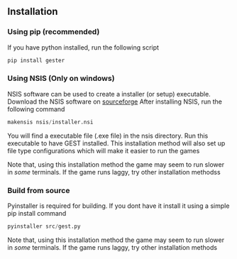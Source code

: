 ## Installation

### Using pip (recommended)
If you have python installed, run the following script

```s
pip install gester
```

### Using NSIS (Only on windows)
NSIS software can be used to create a installer (or setup) executable.
Download the NSIS software on [sourceforge](https://nsis.sourceforge.io/Download)
After installing NSIS, run the following command
```s
makensis nsis/installer.nsi
```
You will find a executable file (.exe file) in the nsis directory. Run this 
executable to have GEST installed. This installation method will also 
set up file type configurations which will make it easier to run the games

Note that, using this installation method the game may seem to 
run slower in *some* terminals. If the game runs laggy, try
other installation methodss

### Build from source
Pyinstaller is required for building. If you dont have it install 
it using a simple pip install command
```s
pyinstaller src/gest.py
```
Note that, using this installation method the game may seem to 
run slower in *some* terminals. If the game runs laggy, try
other installation methods

